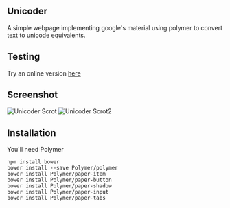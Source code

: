 Unicoder
--------

A simple webpage implementing google's material using polymer to  convert text
to unicode equivalents.


Testing
-------
Try an online version [here](http://venam.nixers.net/unicoder)


Screenshot
----------

![Unicoder Scrot](https://raw.github.com/venam/unicoder/master/unicoder.png)
![Unicoder Scrot2](https://raw.github.com/venam/unicoder/master/unicoder2.png)

Installation
------------

You'll need Polymer 

```
npm install bower
bower install --save Polymer/polymer
bower install Polymer/paper-item
bower install Polymer/paper-button
bower install Polymer/paper-shadow
bower install Polymer/paper-input
bower install Polymer/paper-tabs
```
